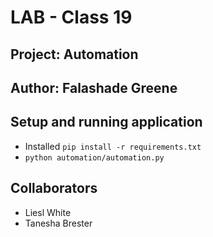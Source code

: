 # LAB - Class 19
## Project: Automation 
## Author: Falashade Greene

## Setup and running application

- Installed `pip install -r requirements.txt`
- `python automation/automation.py`

## Collaborators 
- Liesl White
- Tanesha Brester


